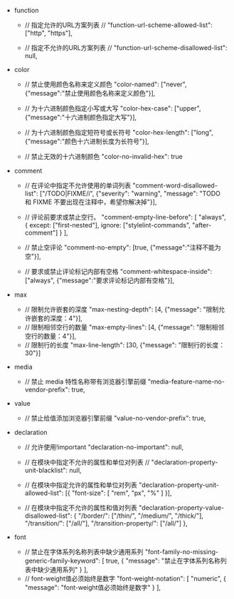 - function
    - // 指定允许的URL方案列表
    // "function-url-scheme-allowed-list": ["http", "https"],

    - // 指定不允许的URL方案列表
    // "function-url-scheme-disallowed-list": null,

- color
    - // 禁止使用颜色名称来定义颜色
    "color-named": ["never", {"message":"禁止使用颜色名称来定义颜色"}],

    - // 为十六进制颜色指定小写或大写
    "color-hex-case": ["upper", {"message":"十六进制颜色指定大写"}],

    - // 为十六进制颜色指定短符号或长符号
    "color-hex-length": ["long", {"message":"颜色十六进制长度为长符号"}],

    - // 禁止无效的十六进制颜色
    "color-no-invalid-hex": true

- comment
    - // 在评论中指定不允许使用的单词列表
    "comment-word-disallowed-list": ["/TODO|FIXME/i", {"severity": "warning", "message": "TODO 和 FIXME 不要出现在注释中，希望你解决掉"}],

    - // 评论前要求或禁止空行。
    "comment-empty-line-before": [
    "always",
    {
    except: ["first-nested"],
    ignore: ["stylelint-commands", "after-comment"]
    }
    ],

    - // 禁止空评论
    "comment-no-empty": [true, {"message":"注释不能为空"}],

    - // 要求或禁止评论标记内部有空格
    "comment-whitespace-inside": ["always", {"message":"要求评论标记内部有空格"}],

- max
    - // 限制允许嵌套的深度
    "max-nesting-depth": [4, {"message": "限制允许嵌套的深度：4"}],
    - // 限制相邻空行的数量
    "max-empty-lines": [4, {"message": "限制相邻空行的数量：4"}],
    - // 限制行的长度
    "max-line-length": [30, {"message": "限制行的长度：30"}]

- media
    - // 禁止 media 特性名称带有浏览器引擎前缀
    "media-feature-name-no-vendor-prefix": true,

- value
    - // 禁止给值添加浏览器引擎前缀
    "value-no-vendor-prefix": true,
     
- declaration
    - // 允许使用!important
    "declaration-no-important": null,

    - // 在模块中指定不允许的属性和单位对列表
    // "declaration-property-unit-blacklist": null, 

    - // 在模块中指定允许的属性和单位对列表
    "declaration-property-unit-allowed-list":  [{
        "font-size": [
            "rem",
            "px",
            "%"
        ]
    }],

    - // 在模块中指定不允许的属性和值对列表
    "declaration-property-value-disallowed-list": {
        "/border/": ["/thin/", "/medium/", "/thick/"],
        "/transition/": ["/all/"],
        "/transition-property/": ["/all/"]
    },

- font
    - // 禁止在字体系列名称列表中缺少通用系列
    "font-family-no-missing-generic-family-keyword": [
        true,
        {
        "message": "禁止在字体系列名称列表中缺少通用系列"
        }
    ],
    - // font-weight值必须始终是数字
    "font-weight-notation": [
        "numeric",
        {
        "message": "font-weight值必须始终是数字"
        }
    ],